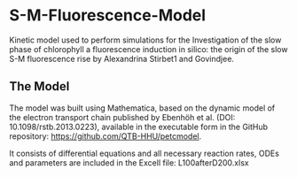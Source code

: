 # S-M-Fluorescence-Model

Kinetic model used to perform simulations for the Investigation of the slow phase of chlorophyll a fluorescence induction in silico: the origin of the slow S-M fluorescence rise by Alexandrina Stirbet1  and Govindjee.

## The Model
The model was built using Mathematica, based on the dynamic model of the electron transport chain published by Ebenhöh et al. (DOI: 10.1098/rstb.2013.0223), available in the executable form in the GitHub repository: https://github.com/QTB-HHU/petcmodel. 

It consists of differential equations and all necessary reaction rates, ODEs and parameters are included in the Excell file: L100afterD200.xlsx
